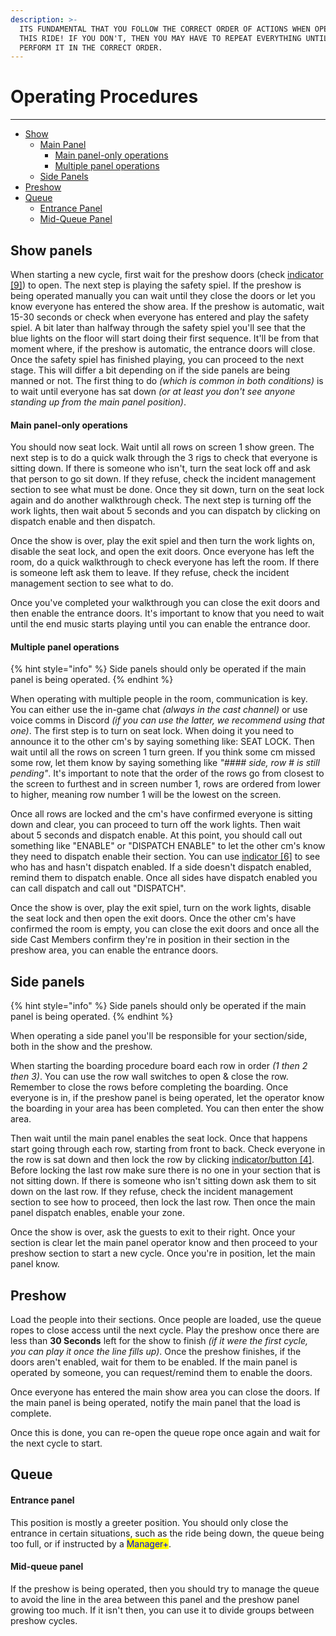 ```yaml
---
description: >-
  ITS FUNDAMENTAL THAT YOU FOLLOW THE CORRECT ORDER OF ACTIONS WHEN OPERATING
  THIS RIDE! IF YOU DON'T, THEN YOU MAY HAVE TO REPEAT EVERYTHING UNTIL YOU
  PERFORM IT IN THE CORRECT ORDER.
---
```


# Operating Procedures

***

* [Show](operating-procedures.md#show)
  * [Main Panel](operating-procedures.md#main-panel)
    * [Main panel-only operations](operating-procedures.md#main-panel-only-operations)
    * [Multiple panel operations](operating-procedures.md#multiple-panel-operations)
  * [Side Panels](operating-procedures.md#side-panels)
* [Preshow](operating-procedures.md#preshow)
* [Queue](operating-procedures.md#queue)
  * [Entrance Panel](operating-procedures.md#entrance-panel)
  * [Mid-Queue Panel](operating-procedures.md#mid-queue-panel)



## Show panels

When starting a new cycle, first wait for the preshow doors (check [indicator \[9\]](https://docs.wedimagineering.com/cast/handbooks/operations/soarin/panel-information)) to open. The next step is playing the safety spiel. If the preshow is being operated manually you can wait until they close the doors or let you know everyone has entered the show area. If the preshow is automatic, wait 15-30 seconds or check when everyone has entered and play the safety spiel. A bit later than halfway through the safety spiel you'll see that the blue lights on the floor will start doing their first sequence. It'll be from that moment where, if the preshow is automatic, the entrance doors will close. Once the safety spiel has finished playing, you can proceed to the next stage. This will differ a bit depending on if the side panels are being manned or not. The first thing to do _(which is common in both conditions)_ is to wait until everyone has sat down _(or at least you don't see anyone standing up from the main panel position)_.

#### Main panel-only operations

You should now seat lock. Wait until all rows on screen 1 show green. The next step is to do a quick walk through the 3 rigs to check that everyone is sitting down. If there is someone who isn't, turn the seat lock off and ask that person to go sit down. If they refuse, check the incident management section to see what must be done. Once they sit down, turn on the seat lock again and do another walkthrough check. The next step is turning off the work lights, then wait about 5 seconds and you can dispatch by clicking on dispatch enable and then dispatch.

Once the show is over, play the exit spiel and then turn the work lights on, disable the seat lock, and open the exit doors. Once everyone has left the room, do a quick walkthrough to check everyone has left the room. If there is someone left ask them to leave. If they refuse, check the incident management section to see what to do.

Once you've completed your walkthrough you can close the exit doors and then enable the entrance doors. It's important to know that you need to wait until the end music starts playing until you can enable the entrance door.

#### Multiple panel operations

{% hint style="info" %}
Side panels should only be operated if the main panel is being operated.
{% endhint %}

When operating with multiple people in the room, communication is key. You can either use the in-game chat _(always in the cast channel)_ or use voice comms in Discord _(if you can use the latter, we recommend using that one)_. The first step is to turn on seat lock. When doing it you need to announce it to the other cm's by saying something like: SEAT LOCK. Then wait until all the rows on screen 1 turn green. If you think some cm missed some row, let them know by saying something like _"#### side, row # is still pending"_. It's important to note that the order of the rows go from closest to the screen to furthest and in screen number 1, rows are ordered from lower to higher, meaning row number 1 will be the lowest on the screen.

Once all rows are locked and the cm's have confirmed everyone is sitting down and clear, you can proceed to turn off the work lights. Then wait about 5 seconds and dispatch enable. At this point, you should call out something like "ENABLE" or "DISPATCH ENABLE" to let the other cm's know they need to dispatch enable their section. You can use [indicator \[6\]](https://docs.wedimagineering.com/cast/handbooks/operations/soarin/panel-information) to see who has and hasn't dispatch enabled. If a side doesn't dispatch enabled, remind them to dispatch enable. Once all sides have dispatch enabled you can call dispatch and call out "DISPATCH".

Once the show is over, play the exit spiel, turn on the work lights, disable the seat lock and then open the exit doors. Once the other cm's have confirmed the room is empty, you can close the exit doors and once all the side Cast Members confirm they're in position in their section in the preshow area, you can enable the entrance doors.

## Side panels

{% hint style="info" %}
Side panels should only be operated if the main panel is being operated.
{% endhint %}

When operating a side panel you'll be responsible for your section/side, both in the show and the preshow.

When starting the boarding procedure board each row in order _(1 then 2 then 3)_. You can use the row wall switches to open & close the row. Remember to close the rows before completing the boarding. Once everyone is in, if the preshow panel is being operated, let the operator know the boarding in your area has been completed. You can then enter the show area.

Then wait until the main panel enables the seat lock. Once that happens start going through each row, starting from front to back. Check everyone in the row is sat down and then lock the row by clicking [indicator/button \[4\]](https://docs.wedimagineering.com/cast/handbooks/operations/soarin/panel-information). Before locking the last row make sure there is no one in your section that is not sitting down. If there is someone who isn't sitting down ask them to sit down on the last row. If they refuse, check the incident management section to see how to proceed, then lock the last row. Then once the main panel dispatch enables, enable your zone.

Once the show is over, ask the guests to exit to their right. Once your section is clear let the main panel operator know and then proceed to your preshow section to start a new cycle. Once you're in position, let the main panel know.

## Preshow

Load the people into their sections. Once people are loaded, use the queue ropes to close access until the next cycle. Play the preshow once there are less than **30 Seconds** left for the show to finish _(if it were the first cycle, you can play it once the line fills up)_. Once the preshow finishes, if the doors aren't enabled, wait for them to be enabled. If the main panel is operated by someone, you can request/remind them to enable the doors.

Once everyone has entered the main show area you can close the doors. If the main panel is being operated, notify the main panel that the load is complete.

Once this is done, you can re-open the queue rope once again and wait for the next cycle to start.

## Queue

#### Entrance panel

This position is mostly a greeter position. You should only close the entrance in certain situations, such as the ride being down, the queue being too full, or if instructed by a <mark style="color:blue;">Manager+</mark>.

#### Mid-queue panel

If the preshow is being operated, then you should try to manage the queue to avoid the line in the area between this panel and the preshow panel growing too much. If it isn't then, you can use it to divide groups between preshow cycles.
